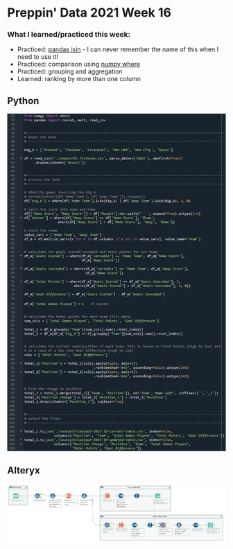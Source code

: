 # Preppin' Data 2021 Week 16

### What I learned/practiced this week:
* Practiced: [pandas isin](https://pandas.pydata.org/pandas-docs/stable/reference/api/pandas.DataFrame.isin.html) - I can never remember the name of this when I need to use it!
* Practiced: comparison using [numpy where](https://numpy.org/doc/stable/reference/generated/numpy.where.html)
* Practiced: grouping and aggregation
* Learned: ranking by more than one column

## Python
<a href="preppin-data-2021-16.py">
<img src="img-python-code-2021-16.png?raw=true" alt="Python code">
</a>

## Alteryx
<a href="/preppin-data-2021-16.yxmd">
<img src="img-alteryx-2021-16.png?raw=true" alt="Alteryx workflow">
</a>
